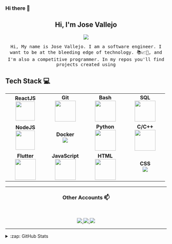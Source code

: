 ### Hi there 👋

<h2 align="center"> Hi, I'm Jose Vallejo <br/> </h2>

<p align="center">
	<img src="https://media.giphy.com/media/gh0RRgkTXedvF0pDc0/giphy.gif">
</p>


<p align="center"> <samp>Hi, My name is Jose Vallejo. I am a software engineer. I want to be at the bleeding edge of technology. 📚📈🔬, and I'm also a competitive programmer. In my repos you'll find projects created using


## Tech Stack :computer: <br>

<table align="center">
  <tbody>
   <tr>
		<td align="center" width="20%">
			<span><b><center>ReactJS</center></b></span>
			<img height=60px src="https://img.icons8.com/ultraviolet/2x/react.png">
		</td>
		<td align="center" width="20%">
			<span><b><center>Git</center></b></span>
			<img height=65px src="https://img.icons8.com/ios-glyphs/2x/github-2.png">
		</td>
		<td align="center" width="20%">
			<span><b><center>Bash</center></b></span>
			<img height=65px src="https://img.icons8.com/bubbles/2x/console.png">
		</td>
		<td align="center" width="20%">
			<span><b><center>SQL</center></b></span> 
			<img height=65px src="https://img.icons8.com/ios-filled/2x/sql.png">
		</td>
	</tr>
	<tr>
		<td align="center" width="20%">
			<span><b><center>NodeJS</center></b></span> 
			<img height=60px src="https://img.icons8.com/color/2x/nodejs.png">
		</td>
		<td align="center" width="20%">
			<span><b><center>Docker</center></b></span>
			<img src="https://img.icons8.com/color/48/000000/docker.png"/>
		</td>
		<td align="center" width="20%">
			<span><b><center>Python</center></b></span>
			<img height=65px src="https://img.icons8.com/color/2x/python.png">
		</td>
		<td align="center" width="20%">
			<span><b><center>C/C++</center></b></span>
			<img height=65px src="https://isocpp.org/assets/images/cpp_logo.png">
		</td>
	</tr>
	<tr>
		<td align="center" width="20%">
			<span><b><center>Flutter</center></b></span>
			<img height=65px src="https://img.icons8.com/color/2x/flutter.png">
		</td>
		<td align="center" width="20%">
			<span><b><center>JavaScript</center></b></span>
			<img height=65px src="https://img.icons8.com/color/2x/javascript.png">
		</td>
		<td align="center" width="20%">
			<span><b><center>HTML</center></b></span>
			<img height=65px src="https://img.icons8.com/color/2x/html-5.png">
		</td>
		<td align="center" width="20%">
			<span><b><center>CSS</center></b></span> 
			<img src="https://img.icons8.com/color/48/000000/css3.png"/>
			</td>
  	</tr>
</tbody>
</table>

____



<h3 align="center"> Other Accounts 📫 </h3>
<br />
<p align="center">
	<a href="https://twitter.com/JoseAVallejo12/">
		<img src="https://img.icons8.com/cute-clipart/64/000000/twitter.png"/>
	</a>
	<a href="https://web.facebook.com/josealfredo.vallejocontreras.1?_rdc=1&_rdr/">
		<img src="https://img.icons8.com/cute-clipart/64/000000/facebook.png"/>
	</a>
	<a href="https://www.linkedin.com/in/jose-alfredo-vallejo-contreras-38199480/">
		<img src="https://img.icons8.com/cute-clipart/64/000000/linkedin.png"/>
	</a>

</p>

____

<details>
  <summary>:zap: GitHub Stats</summary>
  <img align="left" alt="Jose Vallejo's GitHub Stats" src="https://github-readme-stats.vercel.app/api?username=JoseAVallejo12&show_icons=true&hide_border=true" />
  <img src="https://jf-gh-stats.vercel.app/api/top-langs/?username=JoseAVallejo12&layout=compact&hide=java&title_color=3867D6&icon_color=3867D6" alt="GitHub Top Languages" align="top"/>
</details>

<!--
**josevallejo1984/josevallejo1984** is a ✨ _special_ ✨ repository because its `README.md` (this file) appears on your GitHub profile.

Here are some ideas to get you started:

- 🔭 I’m currently working on ...
- 🌱 I’m currently learning ...
- 👯 I’m looking to collaborate on ...
- 🤔 I’m looking for help with ...
- 💬 Ask me about ...
- 📫 How to reach me: ...
- 😄 Pronouns: ...
- ⚡ Fun fact: ...
-->


